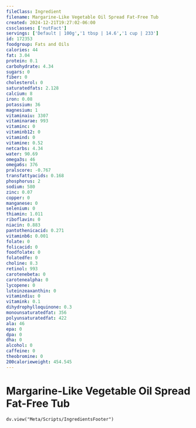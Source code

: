 ```yaml
---
fileClass: Ingredient
filename: Margarine-Like Vegetable Oil Spread Fat-Free Tub
created: 2024-12-21T19:27:02-06:00
cssclasses: ['nutFact']
servings: ['Default | 100g','1 tbsp | 14.6','1 cup | 233']
id: 172353
foodgroup: Fats and Oils
calories: 44
fat: 3.04
protein: 0.1
carbohydrate: 4.34
sugars: 0
fiber: 0
cholesterol: 0
saturatedfats: 2.128
calcium: 8
iron: 0.08
potassium: 36
magnesium: 1
vitaminaiu: 3307
vitaminarae: 993
vitaminc: 0
vitaminb12: 0
vitamind: 0
vitamine: 0.52
netcarbs: 4.34
water: 90.69
omega3s: 46
omega6s: 376
pralscore: -0.767
transfattyacids: 0.168
phosphorus: 2
sodium: 580
zinc: 0.07
copper: 0
manganese: 0
selenium: 0
thiamin: 1.011
riboflavin: 0
niacin: 0.883
pantothenicacid: 0.271
vitaminb6: 0.001
folate: 0
folicacid: 0
foodfolate: 0
folatedfe: 0
choline: 8.3
retinol: 993
carotenebeta: 0
carotenealpha: 0
lycopene: 0
luteinzeaxanthin: 0
vitamindiu: 0
vitamink: 0.1
dihydrophylloquinone: 0.3
monounsaturatedfat: 356
polyunsaturatedfat: 422
ala: 46
epa: 0
dpa: 0
dha: 0
alcohol: 0
caffeine: 0
theobromine: 0
200calorieweight: 454.545
---
```


# Margarine-Like Vegetable Oil Spread Fat-Free Tub

```dataviewjs
dv.view("Meta/Scripts/IngredientsFooter")
```